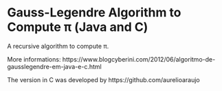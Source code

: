 <h1>Gauss-Legendre Algorithm to Compute &pi; (Java and C)</h1>
<p>A recursive algorithm to compute &pi;.</p>
<p>More informations: https://www.blogcyberini.com/2012/06/algoritmo-de-gausslegendre-em-java-e-c.html</p>
<p>The version in C was developed by https://github.com/aurelioaraujo</p>
